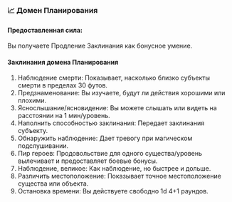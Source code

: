 ### 📈 Домен Планирования
#### Предоставленная сила:
Вы получаете Продление Заклинания как бонусное умение.
#### Заклинания домена Планирования
1. Наблюдение смерти: Показывает, насколько близко субъекты смерти в пределах 30 футов.
2. Предзнаменование: Вы изучаете, будут ли действия хорошими или плохими.
3. Яснослышание/ясновидение: Вы можете слышать или видеть на расстоянии на 1 мин/уровень.
4. Наполнить способностью заклинания: Передает заклинания субъекту.
5. Обнаружить наблюдение: Дает тревогу при магическом подслушивании.
6. Пир героев: Продовольствие для одного существа/уровень вылечивает и предоставляет боевые бонусы.
7. Наблюдение, великое: Как наблюдение, но быстрее и дольше.
8. Различить местоположение: Показывает точное местоположение существа или объекта.
9. Остановка времени: Вы действуете свободно 1d 4+1 раундов.